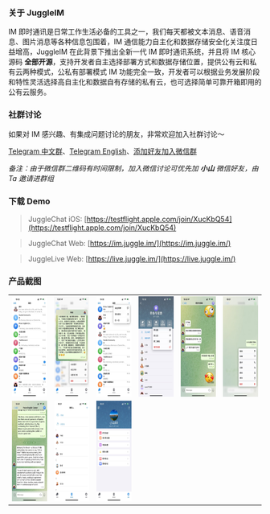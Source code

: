 ### 关于 JuggleIM

IM 即时通讯是日常工作生活必备的工具之一，我们每天都被文本消息、语音消息、图片消息等各种信息包围着，IM 通信能力自主化和数据存储安全化关注度日益增高，JuggleIM 在此背景下推出全新一代 IM 即时通讯系统，并且将 IM 核心源码 **全部开源**，支持开发者自主选择部署方式和数据存储位置，提供公有云和私有云两种模式，公私有部署模式 IM 功能完全一致，开发者可以根据业务发展阶段和特性灵活选择高自主化和数据自有存储的私有云，也可选择简单可靠开箱即用的公有云服务。

### 社群讨论

如果对 IM 感兴趣、有集成问题讨论的朋友，非常欢迎加入社群讨论～

[Telegram 中文群](https://t.me/juggleim_zh)、[Telegram English](https://t.me/juggleim_en)、[添加好友加入微信群](https://downloads.juggle.im/xiaoshan.jpg)

_备注：由于微信群二维码有时间限制，加入微信讨论可优先加 **小山** 微信好友，由 Ta 邀请进群组_

### 下载 Demo

> JuggleChat iOS: [https://testflight.apple.com/join/XucKbQ54](https://testflight.apple.com/join/XucKbQ54)

> JuggleChat Web: [https://im.juggle.im/](https://im.juggle.im/)

> JuggleLive Web: [https://live.juggle.im/](https://live.juggle.im/)

### 产品截图

<table>
  <tr>
    <td>
      <img height="200" src="./convesations.jpg"/>
    </td>
    <td>
      <img height="200" src="./conversation-ctx.jpg"/>
    </td>
    <td>
      <img height="200" src="./new.jpg"/>
    </td>
     <td>
      <img height="200" src="./conversation-setting.jpg"/>
    </td>
     <td>
        <img height="200" src="./conversation.jpg"/>
      </td>
    <td>
      <img height="200" src="./message-ctx.jpg"/>
    </td>
  </tr>
  <tr>
    <td>
      <img height="200" src="./messages.jpg"/>
    </td>
    <td>
      <img height="200" src="./contact.jpg"/>
    </td>
    <td>
      <img height="200" src="./user.jpg"/>
    </td>
  </tr>
</table>
